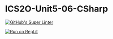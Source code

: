 # ICS2O-Unit5-06-CSharp

[![GitHub's Super Linter](https://github.com/zaida-hammel/ICS2O-Unit5-06-CSharp/workflows/GitHub's%20Super%20Linter/badge.svg)](https://github.com/zaida-hammel1/ICS2O-Unit5-06-CSharp/actions)

[![Run on Repl.it](https://repl.it/badge/github/zaida-hammel/ICS2O-Unit5-06-CSharp)](https://repl.it/github/zaida-hammel/ICS2O-Unit5-06-CSharp)
